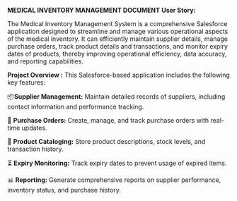 **MEDICAL INVENTORY MANAGEMENT DOCUMENT**
**User Story:**

The Medical Inventory Management System is a comprehensive Salesforce application designed to streamline and manage various operational aspects of the medical inventory. It can efficiently maintain supplier details, manage purchase orders, track product details and transactions, and monitor expiry dates of products, thereby improving operational efficiency, data accuracy, and reporting capabilities. 

**Project Overview :**
This Salesforce-based application includes the following key features:

📦**Supplier Management:** Maintain detailed records of suppliers, including contact information and performance tracking.

🧾 **Purchase Orders:** Create, manage, and track purchase orders with real-time updates.

🧪 **Product Cataloging:** Store product descriptions, stock levels, and transaction history.

⏳ **Expiry Monitoring:** Track expiry dates to prevent usage of expired items.

📊 **Reporting:** Generate comprehensive reports on supplier performance, inventory status, and purchase history.

